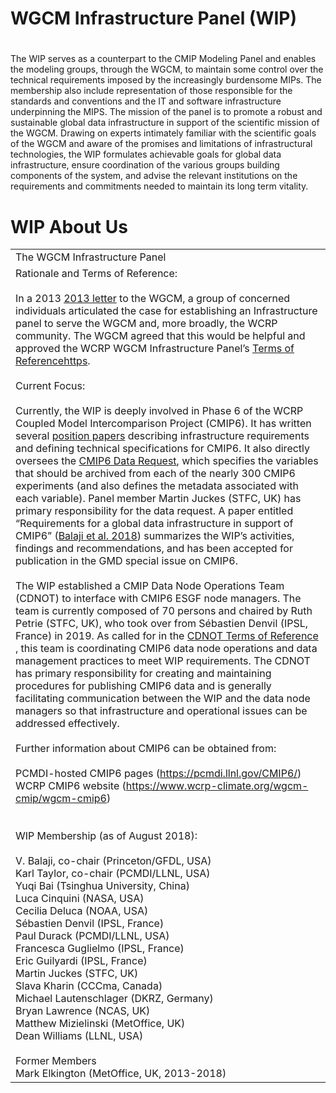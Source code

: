 # WGCM Infrastructure Panel (WIP)
#

The WIP serves as a counterpart to the CMIP Modeling Panel and enables the modeling groups, through the WGCM, to maintain some control over the technical requirements imposed by the increasingly burdensome MIPs. The membership also include representation of those responsible for the standards and conventions and the IT and software infrastructure underpinning the MIPS. The mission of the panel is to promote a robust and sustainable global data infrastructure in support of the scientific mission of the WGCM. Drawing on experts intimately familiar with the scientific goals of the WGCM and aware of the promises and limitations of infrastructural technologies, the WIP formulates achievable goals for global data infrastructure, ensure coordination of the various groups building components of the system, and advise the relevant institutions on the requirements and commitments needed to maintain its long term vitality.

<div class="span-740">
          <h1 class="title">WIP About Us</h1>


<table>
            <tr>
                        <td class="long">
                The WGCM Infrastructure Panel
            </td>
                </tr>
  <tr>   
                            <td class="long">
                    Rationale and Terms of Reference:<br /><br />In a 2013 <a href="/Papers/standards-governance.pdf" rel="nofollow">2013 letter</a> to the WGCM, a group of concerned individuals articulated the case for establishing an Infrastructure panel to serve the WGCM and, more broadly, the WCRP community. The WGCM agreed that this would be helpful and approved the WCRP WGCM Infrastructure Panel’s  <a href="/Papers/WIP_Terms_of_Reference.pdf" rel="nofollow">Terms of Referencehttps</a>.<br /><br />Current Focus: <br /><br />Currently, the WIP is deeply involved in Phase 6 of the WCRP Coupled Model Intercomparison Project (CMIP6).  It has written several <a href="/Papers" rel="nofollow">position papers</a> describing infrastructure requirements and defining technical specifications for CMIP6.  It also directly oversees the <a href="https://github.com/cmip6dr/Data_Request_Home" rel="nofollow">CMIP6 Data Request</a>, which specifies the variables that should be archived from each of the nearly 300 CMIP6 experiments (and also defines the metadata associated with each variable).  Panel member Martin Juckes (STFC, UK) has primary responsibility for the data request.  A paper entitled “Requirements for a global data infrastructure in support of CMIP6” (<a href="https://gmd.copernicus.org/articles/11/3659/2018/gmd-11-3659-2018.html" rel="nofollow">Balaji et al. 2018</a>) summarizes the WIP’s activities, findings and recommendations, and has been accepted for publication in the GMD special issue on CMIP6. 
                                      <br /><br />The WIP established a CMIP Data Node Operations Team (CDNOT) to interface with CMIP6 ESGF node managers.  The team is currently composed of 70 persons and chaired by Ruth Petrie (STFC, UK), who took over from Sébastien Denvil (IPSL, France) in 2019. As called for in the <a href="Papers/CDNOT_Terms_of_Reference.pdf" rel="nofollow">CDNOT Terms of Reference </a>, this team is  coordinating CMIP6 data node operations and data management practices to meet WIP requirements. The CDNOT has primary responsibility for creating and maintaining procedures for publishing CMIP6 data and is generally facilitating communication between the WIP and the data node managers so that infrastructure and operational issues can be addressed effectively.  <br /><br />Further information about CMIP6 can be obtained from:<br /><br />PCMDI-hosted CMIP6 pages (<a href="https://pcmdi.llnl.gov/CMIP6/" rel="nofollow">https://pcmdi.llnl.gov/CMIP6/</a>)<br />WCRP CMIP6 website (<a href="https://www.wcrp-climate.org/wgcm-cmip/wgcm-cmip6" rel="nofollow">https://www.wcrp-climate.org/wgcm-cmip/wgcm-cmip6</a>)<br /><br /><br />WIP Membership (as of August 2018): <br /><br />V. Balaji, co-chair (Princeton/GFDL, USA)<br />Karl Taylor, co-chair (PCMDI/LLNL, USA)<br />Yuqi Bai (Tsinghua University, China)<br />Luca Cinquini (NASA, USA)<br />Cecilia Deluca (NOAA, USA)<br />Sébastien Denvil (IPSL, France)<br />Paul Durack (PCMDI/LLNL, USA)<br />Francesca Guglielmo (IPSL, France)<br />Eric Guilyardi (IPSL, France)<br />Martin Juckes (STFC, UK)<br />Slava Kharin (CCCma, Canada)<br />Michael Lautenschlager (DKRZ, Germany)<br />Bryan Lawrence (NCAS, UK)<br />Matthew Mizielinski (MetOffice, UK)<br />Dean Williams (LLNL, USA) <br /><br />Former Members<br />Mark Elkington (MetOffice, UK, 2013-2018)
                </td>
                    </tr>


</table>
</div>
